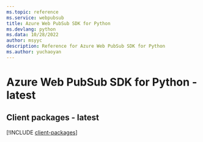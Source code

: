 ```yaml
---
ms.topic: reference
ms.service: webpubsub
title: Azure Web PubSub SDK for Python
ms.devlang: python
ms.data: 10/28/2022
author: msyyc
description: Reference for Azure Web PubSub SDK for Python
ms.author: yuchaoyan
---
```

# Azure Web PubSub SDK for Python - latest

## Client packages - latest
[!INCLUDE [client-packages](web-pubsub-client-index.md)]